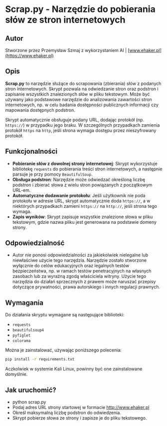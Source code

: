 # Scrap.py - Narzędzie do pobierania słów ze stron internetowych

## Autor
Stworzone przez Przemysław Szmaj z wykorzystaniem AI | [www.ehaker.pl](https://www.ehaker.pl)

## Opis

**Scrap.py** to narzędzie służące do scrapowania (zbierania) słów z podanych stron internetowych. Skrypt pozwala na odwiedzanie stron oraz podstron i zapisanie wszystkich znalezionych słów w pliku tekstowym. Może być używany jako podstawowe narzędzie do analizowania zawartości stron internetowych, np. w celu badania dostępności publicznych informacji czy mapowania dostępnych podstron.

Skrypt automatycznie obsługuje podany URL, dodając protokół (np. `https://`) w przypadku jego braku. W szczególnych przypadkach zamienia protokół `https` na `http`, jeśli strona wymaga dostępu przez nieszyfrowany protokół.

## Funkcjonalności

- **Pobieranie słów z dowolnej strony internetowej**: Skrypt wykorzystuje bibliotekę `requests` do pobierania treści stron internetowych, a następnie parsuje je przy pomocy `BeautifulSoup`.
- **Obsługa podstron**: Narzędzie może odwiedzać określoną liczbę podstron i zbierać słowa z wielu stron powiązanych z początkowym URL-em.
- **Automatyczne dodawanie protokołu**: Jeśli użytkownik nie poda protokołu w adresie URL, skrypt automatycznie doda `https://`, a w niektórych przypadkach zamieni `https://` na `http://`, jeśli strona tego wymaga.
- **Zapis wyników**: Skrypt zapisuje wszystkie znalezione słowa w pliku tekstowym, gdzie nazwa pliku jest generowana na podstawie domeny strony.

## Odpowiedzialność 


- Autor nie ponosi odpowiedzialności za jakiekolwiek nielegalne lub niewłaściwe użycie tego narzędzia. Narzędzie zostało stworzone wyłącznie do celów edukacyjnych oraz legalnych testów bezpieczeństwa, np. w ramach testów penetracyjnych na własnych zasobach lub za wyraźną zgodą właściciela witryny. Użycie tego narzędzia do działań sprzecznych z prawem może naruszać przepisy dotyczące prywatności, prawa autorskiego i innych regulacji prawnych.

## Wymagania

Do działania skryptu wymagane są następujące biblioteki:

- `requests`
- `beautifulsoup4`
- `pyfiglet`
- `colorama`

Można je zainstalować, używając poniższego polecenia:

```bash
pip install -r requirements.txt

````
Aczkolwiek w systemie Kali Linux, powinny być one zainstalowane domyślnie.

## Jak uruchomić?
- python scrap.py
- Podaj adres URL strony startowej w formacie http://www.ehaker.pl
- Określ maksymalną liczbę podstron do odwiedzenia.
- Skrypt pobierze słowa ze strony i zapisze je do pliku tekstowego.
